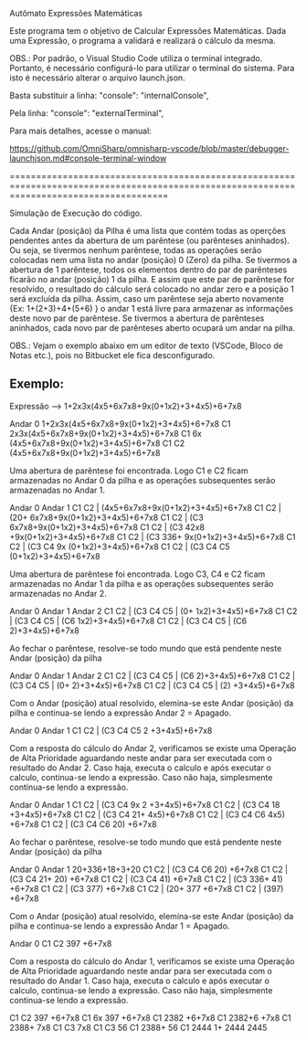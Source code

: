 
Autômato Expressões Matemáticas

Este programa tem o objetivo de Calcular Expressões Matemáticas.
Dada uma Expressão, o programa a validará e realizará o cálculo da mesma.

OBS.: Por padrão, o Visual Studio Code utiliza o terminal integrado.
Portanto, é necessário configurá-lo para utilizar o terminal do sistema.
Para isto é necessário alterar o arquivo launch.json.

Basta substituir a linha:
            "console": "internalConsole",

Pela linha:
            "console": "externalTerminal",

Para mais detalhes, acesse o manual:

https://github.com/OmniSharp/omnisharp-vscode/blob/master/debugger-launchjson.md#console-terminal-window


==========================================================================================================================================

Simulação de Execução do código.


Cada Andar (posição) da Pilha é uma lista que contém todas as operções pendentes antes da abertura de um parêntese (ou parênteses aninhados).
Ou seja, se tivermos nenhum parêntese, todas as operações serão colocadas nem uma lista no andar (posição) 0 (Zero) da pilha.
Se tivermos a abertura de 1 parêntese, todos os elementos dentro do par de parênteses ficarão no andar (posição) 1 da pilha. E assim que este par de parêntese for resolvido, o resultado do cálculo será colocado no andar zero  e a posição 1 será excluída da pilha. Assim, caso um parêntese seja aberto novamente {Ex: 1+(2+3)+4+(5+6) } o andar 1 está livre para armazenar as informações deste novo par de parêntese.
Se tivermos a abertura de parênteses aninhados, cada novo par de parênteses aberto ocupará um andar na pilha.

OBS.: Vejam o exemplo abaixo em um editor de texto (VSCode, Bloco de Notas etc.), pois no Bitbucket ele fica desconfigurado.


Exemplo:
----------------

Expressão --> 1+2x3x(4x5+6x7x8+9x(0+1x2)+3+4x5)+6+7x8


Andar 0
 1+2x3x(4x5+6x7x8+9x(0+1x2)+3+4x5)+6+7x8
C1 2x3x(4x5+6x7x8+9x(0+1x2)+3+4x5)+6+7x8
C1 6x  (4x5+6x7x8+9x(0+1x2)+3+4x5)+6+7x8
C1 C2  (4x5+6x7x8+9x(0+1x2)+3+4x5)+6+7x8


Uma abertura de parêntese foi encontrada. Logo C1 e C2 ficam armazenadas no Andar 0 da pilha e as operações subsequentes serão armazenadas no Andar 1.

Andar 0   Andar 1
C1 C2  |  (4x5+6x7x8+9x(0+1x2)+3+4x5)+6+7x8
C1 C2  |  (20+ 6x7x8+9x(0+1x2)+3+4x5)+6+7x8
C1 C2  |  (C3  6x7x8+9x(0+1x2)+3+4x5)+6+7x8
C1 C2  |  (C3  42x8 +9x(0+1x2)+3+4x5)+6+7x8
C1 C2  |  (C3  336+  9x(0+1x2)+3+4x5)+6+7x8
C1 C2  |  (C3  C4   9x (0+1x2)+3+4x5)+6+7x8
C1 C2  |  (C3  C4   C5 (0+1x2)+3+4x5)+6+7x8

Uma abertura de parêntese foi encontrada. Logo C3, C4 e C2 ficam armazenadas no Andar 1 da pilha e as operações subsequentes serão armazenadas no Andar 2.

Andar 0   Andar 1       Andar 2
C1 C2  |  (C3 C4 C5  |  (0+ 1x2)+3+4x5)+6+7x8
C1 C2  |  (C3 C4 C5  |  (C6 1x2)+3+4x5)+6+7x8
C1 C2  |  (C3 C4 C5  |  (C6   2)+3+4x5)+6+7x8

Ao fechar o parêntese, resolve-se todo mundo que está pendente neste Andar (posição) da pilha

Andar 0   Andar 1       Andar 2
C1 C2  |  (C3 C4 C5  |  (C6 2)+3+4x5)+6+7x8
C1 C2  |  (C3 C4 C5  |  (0+ 2)+3+4x5)+6+7x8
C1 C2  |  (C3 C4 C5  |  (2)   +3+4x5)+6+7x8

Com o Andar (posição) atual resolvido, elemina-se este Andar (posição) da pilha e continua-se lendo a expressão
Andar 2 = Apagado.

Andar 0   Andar 1
C1 C2  |  (C3 C4 C5 2 +3+4x5)+6+7x8

Com a resposta do cálculo do Andar 2, verificamos se existe uma Operação de Alta Prioridade aguardando neste andar para ser executada com o resultado do Andar 2. Caso haja, executa o calculo e após executar o calculo, continua-se lendo a expressão. Caso não haja, simplesmente continua-se lendo a expressão.

Andar 0   Andar 1
C1 C2  |  (C3 C4 9x 2 +3+4x5)+6+7x8
C1 C2  |  (C3 C4 18    +3+4x5)+6+7x8
C1 C2  |  (C3 C4 21+      4x5)+6+7x8
C1 C2  |  (C3 C4 C6 4x5)     +6+7x8
C1 C2  |  (C3 C4 C6 20)      +6+7x8

Ao fechar o parêntese, resolve-se todo mundo que está pendente neste Andar (posição) da pilha

Andar 0   Andar 1
            20+336+18+3+20
C1 C2  |  (C3 C4 C6 20) +6+7x8
C1 C2  |  (C3 C4 21+ 20)  +6+7x8
C1 C2  |  (C3 C4 41)    +6+7x8
C1 C2  |  (C3 336+ 41)  +6+7x8
C1 C2  |  (C3 377)      +6+7x8
C1 C2  |  (20+ 377      +6+7x8
C1 C2  |  (397)         +6+7x8


Com o Andar (posição) atual resolvido, elemina-se este Andar (posição) da pilha e continua-se lendo a expressão
Andar 1 = Apagado.

Andar 0
C1 C2 397 +6+7x8

Com a resposta do cálculo do Andar 1, verificamos se existe uma Operação de Alta Prioridade aguardando neste andar para ser executada com o resultado do Andar 1. Caso haja, executa o calculo e após executar o calculo, continua-se lendo a expressão. Caso não haja, simplesmente continua-se lendo a expressão.

C1 C2 397 +6+7x8
C1 6x 397 +6+7x8
C1 2382   +6+7x8
C1 2382+6   +7x8
C1 2388+     7x8
C1 C3 7x8
C1 C3 56
C1 2388+ 56
C1 2444
1+ 2444
2445









